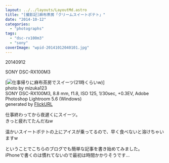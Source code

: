 ```yaml
---
layout: ../../layouts/LayoutMd.astro
title: "[撮影記]麻布茶房「クリームスイートポテト」"
date: "2014-10-12"
categories: 
  - "photographs"
tags: 
  - "dsc-rx100m3"
  - "sony"
coverImage: "wpid-20141012040101.jpg"
---
```


20140912

SONY DSC-RX100M3

[![仕事帰りに麻布茶房でスイーツ(21時くらいw)](/archive/images/15219978202_278f05c3cc_b.jpg)]  
photo by mizuka123  
SONY DSC-RX100M3, 8.8 mm, f1.8, ISO 125, 1/30sec, +0.3EV, Adobe Photoshop Lightroom 5.6 (Windows)  
generated by [FlickURL](https://itunes.apple.com/jp/app/flickurl/id817330241?mt=8)

仕事終わってから夜遅くにスイーツ。  
きっと疲れてたんだねw

温かいスイートポテトの上にアイスが乗ってるので、早く食べないと溶けちゃいますw

ということでこちらのブログでも簡単な記事を書き始めてみました。  
iPhoneで書くのは慣れてないので最初は時間かかりそうです…
